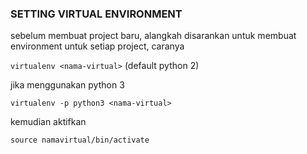 ### SETTING VIRTUAL ENVIRONMENT

sebelum membuat project baru, alangkah disarankan untuk membuat environment untuk setiap project, caranya

``` virtualenv <nama-virtual> ``` (default python 2)

jika menggunakan python 3

``` virtualenv -p python3 <nama-virtual> ```

kemudian aktifkan

``` source namavirtual/bin/activate ```
